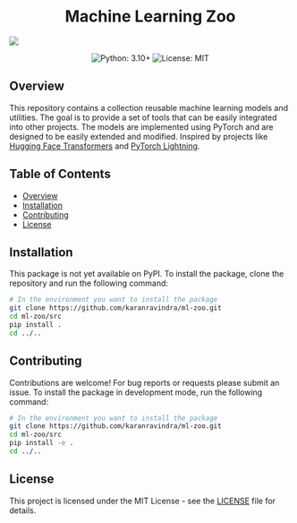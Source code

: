 <h1 align="center">Machine Learning Zoo</h1>
<img src="assets/readme.png" />
<p align="center">
  <img src="https://img.shields.io/badge/Python-3.9%2B-blue.svg" alt="Python: 3.10+">
  <img src="https://img.shields.io/badge/License-MIT-blue.svg" alt="License: MIT">
</p>

## Overview
This repository contains a collection reusable machine learning models and utilities. The goal is to provide a set of tools that can be easily integrated into other projects. The models are implemented using PyTorch and are designed to be easily extended and modified. Inspired by projects like [Hugging Face Transformers](https://github.com/huggingface/transformers) and [PyTorch Lightning](https://github.com/Lightning-AI/pytorch-lightning).
## Table of Contents
 - [Overview](#overview)
 - [Installation](#installation)
- [Contributing](#contributing)
- [License](#license)

## Installation
This package is not yet available on PyPI. To install the package, clone the repository and run the following command:
```bash
# In the environment you want to install the package
git clone https://github.com/karanravindra/ml-zoo.git
cd ml-zoo/src
pip install .
cd ../..
```

## Contributing
Contributions are welcome! For bug reports or requests please submit an issue.
To install the package in development mode, run the following command:
```bash
# In the environment you want to install the package
git clone https://github.com/karanravindra/ml-zoo.git
cd ml-zoo/src
pip install -e .
cd ../..
```

## License
This project is licensed under the MIT License - see the [LICENSE](LICENSE) file for details.
